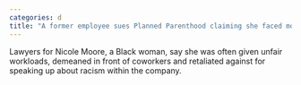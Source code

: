```yaml
---
categories: d
title: "A former employee sues Planned Parenthood claiming she faced months of racism"
---
```

Lawyers for Nicole Moore, a Black woman, say she was often given unfair workloads, demeaned in front of coworkers and retaliated against for speaking up about racism within the company.